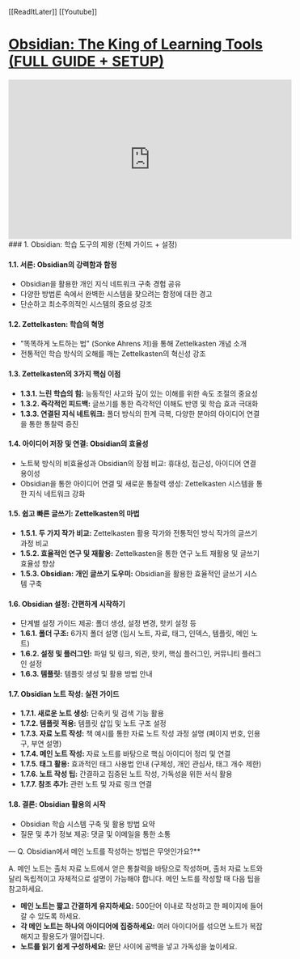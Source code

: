 [[ReadItLater]] [[Youtube]]

# [Obsidian: The King of Learning Tools (FULL GUIDE + SETUP)](https://www.youtube.com/watch?v=hSTy_BInQs8&t=1871s)

<iframe width="560" height="315" src="https://www.youtube-nocookie.com/embed/hSTy_BInQs8" title="YouTube video player" frameborder="0" allow="accelerometer; autoplay; clipboard-write; encrypted-media; gyroscope; picture-in-picture" allowfullscreen></iframe>
### 1. Obsidian: 학습 도구의 제왕 (전체 가이드 + 설정)

#### 1.1. 서론: Obsidian의 강력함과 함정

- Obsidian을 활용한 개인 지식 네트워크 구축 경험 공유
- 다양한 방법론 속에서 완벽한 시스템을 찾으려는 함정에 대한 경고
- 단순하고 최소주의적인 시스템의 중요성 강조

#### 1.2. Zettelkasten: 학습의 혁명

- "똑똑하게 노트하는 법" (Sonke Ahrens 저)을 통해 Zettelkasten 개념 소개
- 전통적인 학습 방식의 오해를 깨는 Zettelkasten의 혁신성 강조

#### 1.3. Zettelkasten의 3가지 핵심 이점

- **1.3.1. 느린 학습의 힘:** 능동적인 사고와 깊이 있는 이해를 위한 속도 조절의 중요성
- **1.3.2. 즉각적인 피드백:** 글쓰기를 통한 즉각적인 이해도 반영 및 학습 효과 극대화
- **1.3.3. 연결된 지식 네트워크:** 폴더 방식의 한계 극복, 다양한 분야의 아이디어 연결을 통한 통찰력 증진

#### 1.4. 아이디어 저장 및 연결: Obsidian의 효율성

- 노트북 방식의 비효율성과 Obsidian의 장점 비교: 휴대성, 접근성, 아이디어 연결 용이성
- Obsidian을 통한 아이디어 연결 및 새로운 통찰력 생성: Zettelkasten 시스템을 통한 지식 네트워크 강화

#### 1.5. 쉽고 빠른 글쓰기: Zettelkasten의 마법

- **1.5.1. 두 가지 작가 비교:** Zettelkasten 활용 작가와 전통적인 방식 작가의 글쓰기 과정 비교
- **1.5.2. 효율적인 연구 및 재활용:** Zettelkasten을 통한 연구 노트 재활용 및 글쓰기 효율성 향상
- **1.5.3. Obsidian: 개인 글쓰기 도우미:** Obsidian을 활용한 효율적인 글쓰기 시스템 구축

#### 1.6. Obsidian 설정: 간편하게 시작하기

- 단계별 설정 가이드 제공: 폴더 생성, 설정 변경, 핫키 설정 등
- **1.6.1. 폴더 구조:** 6가지 폴더 설명 (임시 노트, 자료, 태그, 인덱스, 템플릿, 메인 노트)
- **1.6.2. 설정 및 플러그인:** 파일 및 링크, 외관, 핫키, 핵심 플러그인, 커뮤니티 플러그인 설정
- **1.6.3. 템플릿:** 템플릿 생성 및 활용 방법 안내

#### 1.7. Obsidian 노트 작성: 실전 가이드

- **1.7.1. 새로운 노트 생성:** 단축키 및 검색 기능 활용
- **1.7.2. 템플릿 적용:** 템플릿 삽입 및 노트 구조 설정
- **1.7.3. 자료 노트 작성:** 책 예시를 통한 자료 노트 작성 과정 설명 (페이지 번호, 인용구, 부연 설명)
- **1.7.4. 메인 노트 작성:** 자료 노트를 바탕으로 핵심 아이디어 정리 및 연결
- **1.7.5. 태그 활용:** 효과적인 태그 사용법 안내 (구체성, 개인 관심사, 태그 개수 제한)
- **1.7.6. 노트 작성 팁:** 간결하고 집중된 노트 작성, 가독성을 위한 서식 활용
- **1.7.7. 참조 추가:** 관련 노트 및 자료 링크 연결

#### 1.8. 결론: Obsidian 활용의 시작

- Obsidian 학습 시스템 구축 및 활용 방법 요약
- 질문 및 추가 정보 제공: 댓글 및 이메일을 통한 소통


—
Q. Obsidian에서 메인 노트를 작성하는 방법은 무엇인가요?**

A. 메인 노트는 출처 자료 노트에서 얻은 통찰력을 바탕으로 작성하며, 출처 자료 노트와 달리 독립적이고 자체적으로 설명이 가능해야 합니다. 메인 노트를 작성할 때 다음 팁을 참고하세요.

- **메인 노트는 짧고 간결하게 유지하세요:** 500단어 이내로 작성하고 한 페이지에 들어갈 수 있도록 하세요.
- **각 메인 노트는 하나의 아이디어에 집중하세요:** 여러 아이디어를 섞으면 노트가 복잡해지고 활용도가 떨어집니다.
- **노트를 읽기 쉽게 구성하세요:** 문단 사이에 공백을 넣고 가독성을 높이세요.